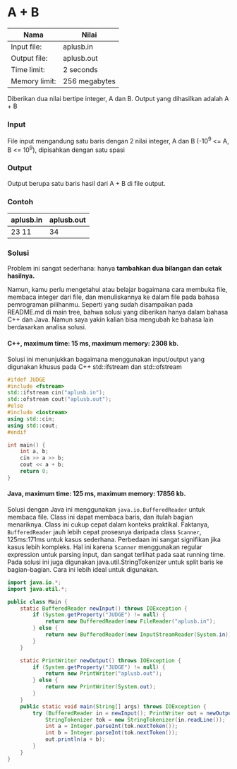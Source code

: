 # A + B

| Nama 					| Nilai        	|
| ------------- | ------------- |
| Input file:   | aplusb.in     |
| Output file:  | aplusb.out 		|
| Time limit:   | 2 seconds 		|
| Memory limit: | 256 megabytes |

Diberikan dua nilai bertipe integer, A dan B. Output yang dihasilkan adalah A + B

### Input
File input mengandung satu baris dengan 2 nilai integer, A dan B (-10<sup>9</sup> <= A, B <= 10<sup>9</sup>), dipisahkan dengan satu spasi

### Output
Output berupa satu baris hasil dari A + B di file output.

### Contoh
| aplusb.in			| aplusb.out   	|
| ------------- | ------------- |
| 23 11					| 34						|

### Solusi
Problem ini sangat sederhana: hanya **tambahkan dua bilangan dan cetak hasilnya.**

Namun, kamu perlu mengetahui atau belajar bagaimana cara membuka file, membaca integer dari file, dan menuliskannya ke dalam file pada bahasa pemrograman pilihanmu. Seperti yang sudah disampaikan pada README.md di main tree, bahwa solusi yang diberikan hanya dalam bahasa C++ dan Java. Namun saya yakin kalian bisa mengubah ke bahasa lain berdasarkan analisa solusi.

#### C++, maximum time: 15 ms, maximum memory: 2308 kb.
Solusi ini menunjukkan bagaimana menggunakan input/output yang digunakan khusus pada C++
std::ifstream dan std::ofstream

```cpp
#ifdef JUDGE
#include <fstream>
std::ifstream cin("aplusb.in");
std::ofstream cout("aplusb.out");
#else
#include <iostream>
using std::cin;
using std::cout;
#endif

int main() {
	int a, b;
	cin >> a >> b;
	cout << a + b;
	return 0;
}
```

#### Java, maximum time: 125 ms, maximum memory: 17856 kb.
Solusi dengan Java ini menggunakan ```java.io.BufferedReader``` untuk membaca file. Class ini dapat membaca baris, dan itulah bagian menariknya. Class ini cukup cepat dalam konteks praktikal. Faktanya, ```BufferedReader``` jauh lebih cepat prosesnya daripada class ```Scanner```, 125ms:171ms untuk kasus sederhana. Perbedaan ini sangat signifikan jika kasus lebih kompleks. Hal ini karena ```Scanner``` menggunakan regular expression untuk parsing input, dan sangat terlihat pada saat running time. Pada solusi ini juga digunakan java.util.StringTokenizer untuk split baris ke bagian-bagian. Cara ini lebih ideal untuk digunakan.

```java
import java.io.*;
import java.util.*;

public class Main {
	static BufferedReader newInput() throws IOException {
		if (System.getProperty("JUDGE") != null) {
			return new BufferedReader(new FileReader("aplusb.in");
		} else {
			return new BufferedReader(new InputStreamReader(System.in));
		}
	}

	static PrintWriter newOutput() throws IOException {
		if (System.getProperty("JUDGE") != null) {
			return new PrintWriter("aplusb.out");
		} else {
			return new PrintWriter(System.out);
		}
	}
	public static void main(String[] args) throws IOException {
		try (BufferedReader in = newInput(); PrintWriter out = newOutput()) {
			StringTokenizer tok = new StringTokenizer(in.readLine());
			int a = Integer.parseInt(tok.nextToken());
			int b = Integer.parseInt(tok.nextToken());
			out.println(a + b);
		}
	}
}
```

